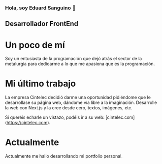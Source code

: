 ### Hola, soy Eduard Sanguino 👋
## Desarrollador FrontEnd

# Un poco de mí
Soy un entusiasta de la programación que dejó atrás el sector de la metalurgia para dedicarme a lo que me apasiona que es la programación.

# Mi último trabajo
La empresa Cintelec decidió darme una oportunidad pidiéndome que le desarrollase su página web, dándome vía libre a la imaginación.
Desarrolle la web con Next.js y la cree desde cero, textos, imágenes, etc.

Si queréis echarle un vistazo, podéis ir a su web: [cintelec.com] (https://cintelec.com).

# Actualmente
Actualmente me hallo desarrollando mi portfolio personal.


<!--
**SanguinoCastro/SanguinoCastro** is a ✨ _special_ ✨ repository because its `README.md` (this file) appears on your GitHub profile.

Here are some ideas to get you started:

- 🔭 I’m currently working on ...
- 🌱 I’m currently learning ...
- 👯 I’m looking to collaborate on ...
- 🤔 I’m looking for help with ...
- 💬 Ask me about ...
- 📫 How to reach me: ...
- 😄 Pronouns: ...
- ⚡ Fun fact: ...
-->
